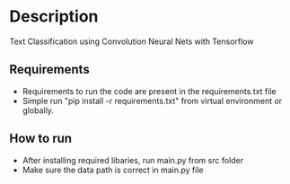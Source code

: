 # Description
Text Classification using Convolution Neural Nets with Tensorflow

## Requirements
* Requirements to run the code are present in the requirements.txt file
* Simple run "pip install -r requirements.txt" from virtual environment or globally.

## How to run
* After installing required libaries, run main.py from src folder
* Make sure the data path is correct in main.py file
